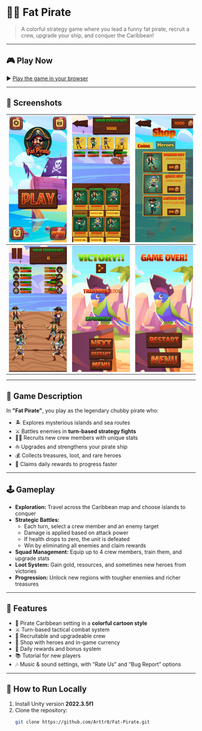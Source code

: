 # 🏴‍☠️ Fat Pirate

> A colorful strategy game where you lead a funny fat pirate, recruit a crew, upgrade your ship, and conquer the Caribbean!

---

## 🎮 Play Now

▶️ [Play the game in your browser](https://arttr0.github.io/Fat-Pirate-Game/)

---

## 📸 Screenshots

| ![Main Menu](Screenshots/MainMenu.jpg) | ![Squad](Screenshots/Squad.jpg) | ![Shop](Screenshots/Shop.jpg) |
|-----------------------------------------|---------------------------------|-------------------------------|
| ![Battle](Screenshots/Battle.jpg) | ![Victory](Screenshots/Victory.jpg) | ![Defeat](Screenshots/Defeat.jpg) |

---

## 📝 Game Description

In **"Fat Pirate"**, you play as the legendary chubby pirate who:

- 🏝️ Explores mysterious islands and sea routes  
- ⚔️ Battles enemies in **turn-based strategy fights**  
- 🏴‍☠️ Recruits new crew members with unique stats  
- ⛵ Upgrades and strengthens your pirate ship  
- 💰 Collects treasures, loot, and rare heroes  
- 🎁 Claims daily rewards to progress faster  

---

## 🕹️ Gameplay

- **Exploration:** Travel across the Caribbean map and choose islands to conquer  
- **Strategic Battles:**  
  - Each turn, select a crew member and an enemy target  
  - Damage is applied based on attack power  
  - If health drops to zero, the unit is defeated  
  - Win by eliminating all enemies and claim rewards  
- **Squad Management:** Equip up to 4 crew members, train them, and upgrade stats  
- **Loot System:** Gain gold, resources, and sometimes new heroes from victories  
- **Progression:** Unlock new regions with tougher enemies and richer treasures  

---

## 🎨 Features

- 🌴 Pirate Caribbean setting in a **colorful cartoon style**  
- ⚔️ Turn-based tactical combat system  
- 👥 Recruitable and upgradeable crew  
- 🛒 Shop with heroes and in-game currency  
- 🎁 Daily rewards and bonus system  
- 📚 Tutorial for new players  
- 🎶 Music & sound settings, with “Rate Us” and “Bug Report” options  

---

## 📁 How to Run Locally

1. Install Unity version **2022.3.5f1**  
2. Clone the repository:  
   ```bash
   git clone https://github.com/Arttr0/Fat-Pirate.git

